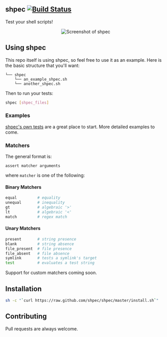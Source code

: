 shpec [![Build Status](https://travis-ci.org/shpec/shpec.png)](https://travis-ci.org/shpec/shpec)
----
Test your shell scripts!

<p align='center'>
  <img src='https://raw.github.com/wiki/shpec/shpec/images/screenshot.png' alt="Screenshot of shpec" />
</p>

## Using shpec
This repo itself is using shpec, so feel free to use it as an example.
Here is the basic structure that you'll want:

    └── shpec
        └── an_example_shpec.sh
        └── another_shpec.sh

Then to run your tests:

```bash
shpec [shpec_files]
```

### Examples
[shpec's own tests](https://github.com/shpec/shpec/tree/master/shpec/shpec_shpec.sh)
are a great place to start. More detailed examples to come.

### Matchers
The general format is:

    assert matcher arguments

where `matcher` is one of the following:

#### Binary Matchers
```bash
equal         # equality
unequal       # inequality
gt            # algebraic '>'
lt            # algebraic '<'
match         # regex match
```

#### Unary Matchers
```bash
present       # string presence
blank         # string absence
file_present  # file presence
file_absent   # file absence
symlink       # tests a symlink's target
test          # evaluates a test string
```

Support for custom matchers coming soon.

## Installation
```bash
sh -c "`curl https://raw.github.com/shpec/shpec/master/install.sh`"
```

## Contributing
Pull requests are always welcome.
